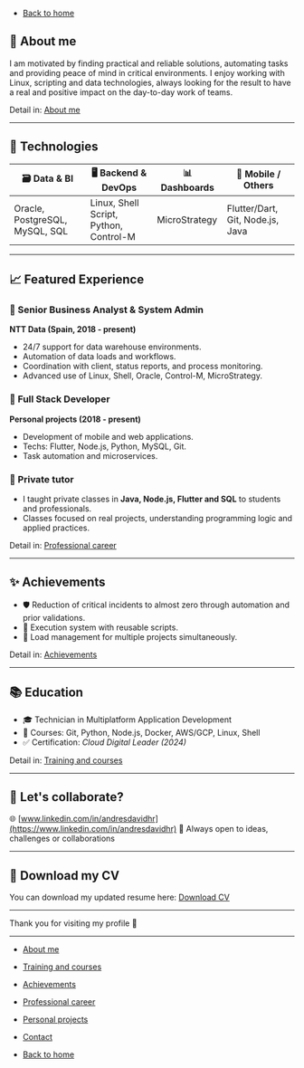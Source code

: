 - [Back to home](/README.md)

## 🧠 About me

I am motivated by finding practical and reliable solutions, automating tasks and providing peace of mind in critical environments.
I enjoy working with Linux, scripting and data technologies, always looking for the result to have a real and positive impact on the day-to-day work of teams.

Detail in: [About me](about.md)

---

## 🧰 Technologies

| 🗃️ Data & BI                    | 🖥️ Backend & DevOps                     | 📊 Dashboards  | 📱 Mobile / Others                |
| ------------------------------ | -------------------------------------- | ------------- | -------------------------------- |
| Oracle, PostgreSQL, MySQL, SQL | Linux, Shell Script, Python, Control-M | MicroStrategy | Flutter/Dart, Git, Node.js, Java |

---

## 📈 Featured Experience

### 🔹 Senior Business Analyst & System Admin
**NTT Data (Spain, 2018 - present)**
- 24/7 support for data warehouse environments.
- Automation of data loads and workflows.
- Coordination with client, status reports, and process monitoring.
- Advanced use of Linux, Shell, Oracle, Control-M, MicroStrategy.

### 🔹 Full Stack Developer
**Personal projects (2018 - present)**
- Development of mobile and web applications.
- Techs: Flutter, Node.js, Python, MySQL, Git.
- Task automation and microservices.

### 🔹 Private tutor
- I taught private classes in **Java, Node.js, Flutter and SQL** to students and professionals.
- Classes focused on real projects, understanding programming logic and applied practices.

Detail in: [Professional career](professionalCareer.md)

---

## ✨ Achievements

- 🛡️ Reduction of critical incidents to almost zero through automation and prior validations.
- 🔄 Execution system with reusable scripts.
- 🧰 Load management for multiple projects simultaneously.

Detail in: [Achievements](archivements.md)

---

## 📚 Education

- 🎓 Technician in Multiplatform Application Development
- 📘 Courses: Git, Python, Node.js, Docker, AWS/GCP, Linux, Shell
- ✅ Certification: *Cloud Digital Leader (2024)*

Detail in: [Training and courses](training.md)

---

## 🤝 Let's collaborate?

🌐 [www.linkedin.com/in/andresdavidhr](https://www.linkedin.com/in/andresdavidhr)
🚀 Always open to ideas, challenges or collaborations

---

## 📄 Download my CV
You can download my updated resume here:
[Download CV](https://docs.google.com/document/d/1Y2PTBd1ppCwIf0WcMc4WrcyZFuIGDknIba02sI-c3_4/edit?usp=drive_link)

---

Thank you for visiting my profile 🙌

---

<!--- - [Summary](summary.md) -->
- [About me](about.md)
- [Training and courses](training.md)
- [Achievements](archivements.md)
- [Professional career](professionalCareer.md)
- [Personal projects](personalProjects.md)
- [Contact](contact.md)

- [Back to home](/README.md)